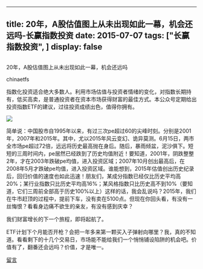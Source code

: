 
---
title:  20年，A股估值图上从未出现如此一幕，机会还远吗-长赢指数投资
date: 2015-07-07
tags: ["长赢指数投资", ]
display: false
---


## 



20年，A股估值图上从未出现如此一幕，机会还远吗




chinaetfs




指数化投资适合绝大多数人。利用市场估值与投资者情绪的变化，对指数长期持有，低买高卖，是普通投资者在资本市场获得财富的最佳方式。本公众号定期给出投资指数ETF的建议，过往投资成绩出色，值得你拥有。


<img data-s="300,640" data-type="jpeg" src="http://mmbiz.qpic.cn/mmbiz/SEPick5M9xjNR5P5IFiadYeOc7lKFvsYLIX9nPlvrdB5ZRiaMOns9yuzBGsED2J1NReKO5POA05HPZziaS3ibVUtF8w/0?wx_fmt=jpeg" data-ratio="0.6462450592885376" data-w=""/>





简单说：中国股市自1995年以来，有过三次pe超过60的尖峰时刻。分别是2001年，2007年和2015年。其中，尤以2015年风云变幻、诡异莫测。6月15日，两市全市场pe超过72倍，远远将历史最高抛在身后。随后，暴雨倾盆，泥沙俱下。短短的三周时间内，pe居然已经跌到了历史均值附近！要知道，2001年，阴跌整整2年，才在2003年跌破pe均值，进入投资区域；2007年10月创出最高后，在2008年5月才跌破pe均值，进入投资区域。谁能想到，2015年估值创出历史纪录后，回归价值的速度也如此迅速！朋友们，某成分指数已经仅比历史平均高20%；某行业指数只比历史平均高16%；某风格指数只比历史高不到10%（要知道，它们三周前全部高于历史100%以上）这样的话，我会乱说吗？2015年，我们在牛市赶顶的过程中，提前下车，没有卖在5100点。但现在你回头看，有没有一丝悔恨？看看身边痛不欲生的亲友，有没有感到庆幸？



我们财富增长的下一个旅程，即将起航了。





ETF计划下个月能否开枪？会把一年多来第一颗买入子弹射向哪里？我，真的不知道。看看剩下的十几个交易日，市场能不能给我们一个悄悄铺设陷阱的机会吧。价值有了，翻番还会远吗？价值，才是唯一。









[留言](javascript:;)


